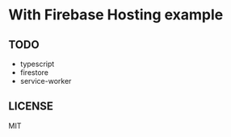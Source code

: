 # With Firebase Hosting example

## TODO

* typescript
* firestore
* service-worker

## LICENSE

MIT
